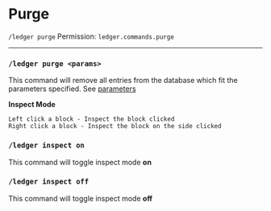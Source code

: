 # Purge
`/ledger purge`
Permission: `ledger.commands.purge`

---

### `/ledger purge <params>`
This command will remove all entries from the database which fit the parameters specified. See [parameters](parameters.md)


**Inspect Mode**
```
Left click a block - Inspect the block clicked
Right click a block - Inspect the block on the side clicked 
```

### `/ledger inspect on`
This command will toggle inspect mode **on**

### `/ledger inspect off`
This command will toggle inspect mode **off**
